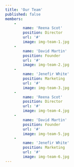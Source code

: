 ```yaml
---
title: 'Our Team'
published: false
members:
    -
        name: 'Reena Scot'
        position: Director
        url: '#'
        image: img-team-1.jpg
    -
        name: 'David Martin'
        position: Founder
        url: '#'
        image: img-team-2.jpg
    -
        name: 'Jenefir White'
        position: Marketing
        url: '#'
        image: img-team-3.jpg
    -
        name: 'Reena Scot'
        position: Director
        url: '#'
        image: img-team-4.jpg
    -
        name: 'David Martin'
        position: Founder
        url: '#'
        image: img-team-5.jpg
    -
        name: 'Jenefir White'
        position: Marketing
        url: '#'
        image: img-team-6.jpg
---
```


